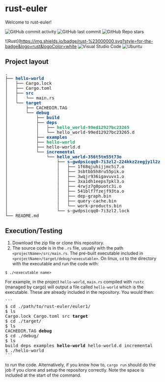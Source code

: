 # rust-euler
Welcome to rust-euler!

![GitHub commit activity](https://img.shields.io/github/commit-activity/t/edamame-maru/rust-euler)
![GitHub last commit](https://img.shields.io/github/last-commit/edamame-maru/rust-euler)
![GitHub Repo stars](https://img.shields.io/github/stars/edamame-maru/rust-euler)

![Rust](https://img.shields.io/badge/rust-%23000000.svg?style=for-the-badge&logo=rust&logoColor=white
![Visual Studio Code](https://img.shields.io/badge/Visual%20Studio%20Code-0078d7.svg?style=for-the-badge&logo=visual-studio-code&logoColor=white)
![Ubuntu](https://img.shields.io/badge/Ubuntu-E95420?style=for-the-badge&logo=ubuntu&logoColor=white)

## Project layout
<pre>.
├── <font color="#12488B"><b>hello-world</b></font>
│   ├── Cargo.lock
│   ├── Cargo.toml
│   ├── <font color="#12488B"><b>src</b></font>
│   │   └── main.rs
│   └── <font color="#12488B"><b>target</b></font>
│       ├── CACHEDIR.TAG
│       └── <font color="#12488B"><b>debug</b></font>
│           ├── <font color="#12488B"><b>build</b></font>
│           ├── <font color="#12488B"><b>deps</b></font>
│           │   ├── <font color="#26A269"><b>hello_world-99ed12927bc23265</b></font>
│           │   └── hello_world-99ed12927bc23265.d
│           ├── <font color="#12488B"><b>examples</b></font>
│           ├── <font color="#26A269"><b>hello-world</b></font>
│           ├── hello-world.d
│           └── <font color="#12488B"><b>incremental</b></font>
│               └── <font color="#12488B"><b>hello_world-356t5tm55t73o</b></font>
│                   ├── <font color="#12488B"><b>s-gwdpsicqq0-7i3zl2-224kkz2zegjy1l2z5c6uqy6yz</b></font>
│                   │   ├── 1f68qjuhijjmc5i7.o
│                   │   ├── 3sbtbb5h8ru55pik.o
│                   │   ├── 3wqjr936igavuvx1.o
│                   │   ├── 3xa1dh1eeps7pkl3.o
│                   │   ├── 4rwjz7g0puotc3i.o
│                   │   ├── 541blf7fzejf93ta.o
│                   │   ├── dep-graph.bin
│                   │   ├── query-cache.bin
│                   │   └── work-products.bin
│                   └── s-gwdpsicqq0-7i3zl2.lock
└── README.md
</pre>



## Execution/Testing

1. Download the zip file or clone this repository.
2. The source code is in the ```.rs``` file, usually with the path ```<projectName>/src/main.rs```. The pre-built executable included in ```<projectName>/target/debug/<executable>```. On linux, ```cd``` to the directory with the executable and run the code with:

```
$ ./<executable name>
```
For example, in the project ```hello-world```, ```main.rs``` compiled with ```rustc``` (managed by cargo) will output a file called ```hello-world``` which is the executable. These are already included in the repository. You would then:

<pre>
```
$ cd ./path/to/rust-euler/euler1/
$ ls
Cargo.lock Cargo.toml src <b>target</b>
$ cd ./target/
$ ls
CACHEDIR.TAG <b>debug</b>
$ cd ./debug/
$ ls
build deps examples <b>hello-world</b> hello-world.d incremental
$ ./hello-world
```
</pre>

to run the code. Alternatively, if you know how to, ```cargo run``` should do the job if you clone and setup the repository correctly.
Note the space is included at the start of the command.


